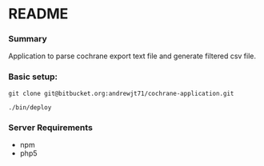 # README #

### Summary ###

Application to parse cochrane export text file and generate filtered csv file.

### Basic setup: ###
```
git clone git@bitbucket.org:andrewjt71/cochrane-application.git
```
```
./bin/deploy
```
### Server Requirements ###
* npm
* php5